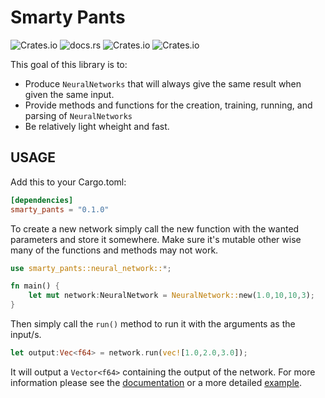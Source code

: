 # Smarty Pants

![Crates.io](https://img.shields.io/crates/v/smarty_pants) ![docs.rs](https://img.shields.io/docsrs/smarty_pants) ![Crates.io](https://img.shields.io/crates/l/smarty_pants) ![Crates.io](https://img.shields.io/crates/d/smarty_pants)

This goal of this library is to:

- Produce `NeuralNetworks` that will always give the same result when given the same input.
- Provide methods and functions for the creation, training, running, and parsing of `NeuralNetworks`
- Be relatively light wheight and fast.

## USAGE

Add this to your Cargo.toml:

``` Toml
[dependencies]
smarty_pants = "0.1.0"
```

To create a new network simply call the new function with the wanted parameters and store it somewhere. Make sure it's mutable other wise many of the functions and methods may not work.

``` Rust
use smarty_pants::neural_network::*;

fn main() {
    let mut network:NeuralNetwork = NeuralNetwork::new(1.0,10,10,3);
}
```

Then simply call the `run()` method to run it with the arguments as the input/s.

``` Rust
let output:Vec<f64> = network.run(vec![1.0,2.0,3.0]);
```

It will output a `Vector<f64>` containing the output of the network. For more information please see the [documentation](https://docs.rs/smarty_pants/latest/smarty_pants/) or a more detailed [example](https://github.com/Merlin1846/smarty_pants/tree/master/examples).
